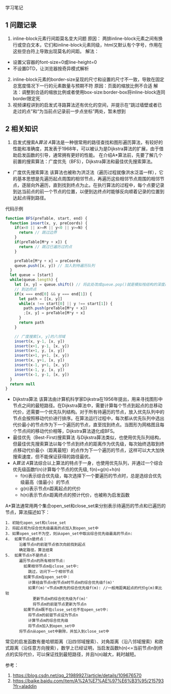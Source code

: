 学习笔记

## 1 问题记录
1. inline-block元素行间距莫名变大问题
原因： 两排inline-block元素之间有换行或空白文本，它们和inline-block元素同级，html又默认有个字号，作用在这些空白符上导致出现莫名的间距。
解法：
- 设置父容器的font-size=0或line-height=0
- 不设置DTD，让浏览器按奇异模式解析  
2. inline-block元素的border-size呈现的尺寸和设置的尺寸不一致，导致在固定总宽度情况下一行的元素数量与预期不符
原因：页面的缩放比例不合适
解法：调整到合适的缩放比例或者使用box-size:border-box将inline-block连同border限定死
3. 视频课程讲到的启发式寻路算法还有优化的空间，并提示在“跳过墙壁或者已走过的点”和“为当前点记录前一步点坐标”两处，暂未想到

## 2 相关知识
1. 启发式搜索A*算法
A*算法是一种很常用的路径查找和图形遍历算法，有较好的性能和准确度，其发表于1968年，可以被认为是Dijkstra算法的扩展，由于借助启发函数的引导，通常拥有更好的性能。
在介绍A*算法前，先要了解几个前置的搜索算法：广度优先（BFS），Dijkstra算法和最佳优先搜索算法。
- 广度优先搜索算法
该算法也被称为洪泛法（遍历过程就像洪水泛滥一样），它的基本思想是先遍历起点周围的相邻节点，再遍历这些相邻节点周围的相邻节点，逐层向外遍历，直到找到终点为止。在执行算法的过程中，每个点要记录到达当前点的前一个节点的位置，以便到达终点时能够反向顺着记录的位置到达起点得到路径。

代码示例
```javascript
function BFS(preTable, start, end) {
  function insert(x, y, preCoords) {
    if(x<0 || x>=M || y<0 || y>=N) {
      return // 跳过边界
    }
    if(preTable[M*y + x]) {
      return // 跳过已遍历过的点
    }

    preTable[M*y + x] = preCoords
    queue.push([x, y]) // 加入到待遍历队列
  }
  let queue = [start]
  while(queue.length) {
    let [x, y] = queue.shift() // 将此处改成queue.pop()就是模拟栈结构的深度遍历
    // 到达终点
    if(x === end[0] && y === end[1]) {
      let path = [[x, y]]
      while(x !== start[0] || y !== start[1]) {
        path.push(preTable[M*y + x])
        ;[x, y] = preTable[M*y + x]
      }
      return path
    }

    // 广度搜索[x, y]的八邻域
    insert(x, y-1, [x, y])
    insert(x+1, y-1, [x, y])
    insert(x+1, y, [x, y])
    insert(x+1, y+1, [x, y])
    insert(x, y+1, [x, y])
    insert(x-1, y+1, [x, y])
    insert(x-1, y, [x, y])
    insert(x-1, y-1, [x, y])
  }
  return null
}
```
- Dijkstra算法
该算法由计算机科学家Dijkstra在1956年提出，用来寻找图形中节点之间的最短路径。在Dijkstra算法中，需要计算每个节点到起点的总移动代价，还需要一个优先队列结构。对于所有待遍历的节点，放入优先队列中的节点会按照移动代价进行排序。在算法运行过程中，每次都从优先队列中选出代价最小的节点作为下一个遍历的节点，直至找到终点。当图形为网格图且每个节点间的移动代价相等，Dijkstra算法退化成BFS。
- 最佳优先（Best-First)搜索算法
与Dijkstra算法类似，也使用优先队列结构，但最佳优先搜索算法以每个节点到终点的距离作为优先级，每次始终选取到终点移动代价最小（距离最短）的点作为下一个遍历的节点，这样可以大大加快搜索速度，但不能保证获得的路径最优。
- A*算法
A*算法综合以上算法的特点于一身，也使用优先队列，并通过一个综合优先级函数f(n)计算每个节点的优先级, f(n)=g(n)+h(n)
  - f(n)表示综合优先级，每次选择下一个要遍历的节点时，总是选综合优先级最高（值最小）的节点
  - g(n)表示节点n距离起点的代价
  - h(n)表示节点n距离终点的预计代价，也被称为启发函数

A*算法通常用两个集合open_set和close_set来分别表示待遍历的节点和已遍历的节点，算法描述如下：
```
1. 初始化open_set和close_set
2. 将起点视为综合优先级最高的点加入到open_set中
3. 如果open_set不为空，则从open_set中取出综合优先级最高的节点n:
4.  如果节点n是终点：
      沿着节点n的前驱节点依次向前找到起点
      确定路径，算法结束
5.  如果节点n不是终点：
      遍历节点n的所有相邻节点:
        如果相邻节点m在close_set中:
          跳过，访问下一个相邻节点
        如果节点m在open_set中：
          计算经由节点n到节点m时节点m的综合优先级f(m)' 
          如果f(m)'<节点m原先的综合优先级f(m): //一般用距离起点的代价g(m)来比较
            更新节点m的综合优先级为f(m)'
            将节点m的前驱节点更新为节点n
        如果节点m既不在close_set也不在open_set中:
          将节点m的前驱节点设为节点n
          计算节点m的综合优先级
          将节点m加入到open_set中
      将节点n从open_set中删除，并加入到close_set中
```

常见的启发函数有曼哈顿距离（沿四邻域搜索）、对角距离（沿八邻域搜索）和欧式距离（沿任意方向搜索），数学上已经证明，当启发函数h(n)<=当前节点n到终点的实际代价，可以保证找到最短路径，并且h(n)越大，耗时越短。

参考：
1. https://blog.csdn.net/qq_21989927/article/details/109676570
2. https://baike.baidu.com/item/A%2A%E7%AE%97%E6%B3%95/215793?fr=aladdin